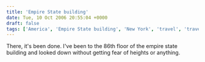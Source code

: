 ```yaml
---
title: 'Empire State building'
date: Tue, 10 Oct 2006 20:55:04 +0000
draft: false
tags: ['America', 'Empire State building', 'New York', 'travel', 'travel', 'United States']
---
```


There, it's been done. I've been to the 86th floor of the empire state building and looked down without getting fear of heights or anything.